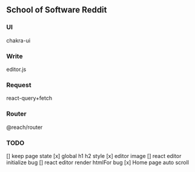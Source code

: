 ## School of Software Reddit

### UI

chakra-ui

### Write

editor.js

### Request

react-query+fetch

### Router

@reach/router

### TODO
[] keep page state
[x] global h1 h2 style
[x] editor image
[] react editor initialize bug
[] react editor render htmlFor bug
[x] Home page auto scroll
